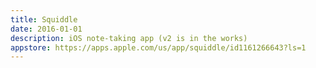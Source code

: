 ```yaml
---
title: Squiddle
date: 2016-01-01
description: iOS note-taking app (v2 is in the works)
appstore: https://apps.apple.com/us/app/squiddle/id1161266643?ls=1
---
```

